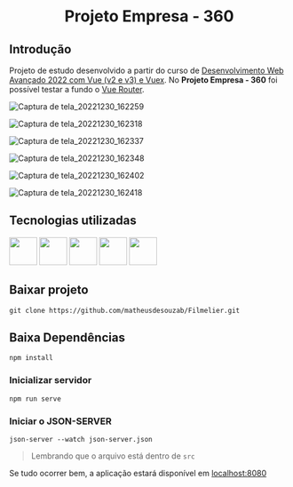 <h1 align="center">
  <p align="center">Projeto Empresa - 360</p>
</h1>

## Introdução

Projeto de estudo desenvolvido a partir do curso de [Desenvolvimento Web Avançado 2022 com Vue (v2 e v3) e Vuex](https://www.udemy.com/course/desenvolvimento-web-avancado-com-vue-strapi-vuex-e-vuetify/). No **Projeto Empresa - 360** foi possível testar a fundo o [Vue Router](https://router.vuejs.org/).

![Captura de tela_20221230_162259](https://user-images.githubusercontent.com/60266964/210106471-4d86b44e-d4e6-4ee5-b4d9-d04b73a2471c.png)

![Captura de tela_20221230_162318](https://user-images.githubusercontent.com/60266964/210106490-cc5fd2a9-12bd-4454-8f72-89dfe8be7ffc.png)

![Captura de tela_20221230_162337](https://user-images.githubusercontent.com/60266964/210106512-5d7cf99f-aa89-4fab-80d1-5e29e72f2e7a.png)

![Captura de tela_20221230_162348](https://user-images.githubusercontent.com/60266964/210106519-f4a43268-7bc0-478e-b0aa-0aa8033ae14a.png)

![Captura de tela_20221230_162402](https://user-images.githubusercontent.com/60266964/210106523-3cda0dcc-2d58-473d-bcca-848272a97253.png)

![Captura de tela_20221230_162418](https://user-images.githubusercontent.com/60266964/210106525-a65e2a4f-058a-4400-838b-1e3d92e396f2.png)

## Tecnologias utilizadas

<div style="display: inline_block">
    <img src="https://user-images.githubusercontent.com/60266964/204157235-0ad813df-82db-4233-8bd3-32daa6387634.png" width="50" height="50"/>
    <img src="https://user-images.githubusercontent.com/60266964/204157268-687424c0-0504-42a4-89da-d0c8d30c5f86.png" width="50" height="50"/>
    <img src="https://user-images.githubusercontent.com/60266964/204157283-b894f930-e87a-49bf-86b1-07a8e125cfe4.png" width="50" height="50" />
    <img src="https://user-images.githubusercontent.com/60266964/204157322-af427fa7-6a39-4f41-a721-47a165c41fe7.png" width="50" height="50" />
    <img src="https://user-images.githubusercontent.com/60266964/204157341-f1bb413e-ca6b-421d-bbf3-64d19a9d3869.png" width="50" height="50" /> </div>
    
## Baixar projeto

```
git clone https://github.com/matheusdesouzab/Filmelier.git
```

## Baixa Dependências
```
npm install
```

### Inicializar servidor
```
npm run serve
```

### Iniciar o JSON-SERVER
```
json-server --watch json-server.json
```

> Lembrando que o arquivo está dentro de `src`

Se tudo ocorrer bem, a aplicação estará disponível em [localhost:8080](http://localhost:8080)
